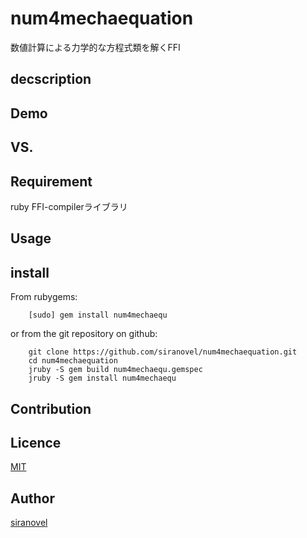num4mechaequation
=============
数値計算による力学的な方程式類を解くFFI

## decscription ##


## Demo ##

## VS. ##

## Requirement ##
ruby FFI-compilerライブラリ

## Usage ##

## install ##

From rubygems:  
~~~
    [sudo] gem install num4mechaequ
~~~

or from the git repository on github:  
~~~
    git clone https://github.com/siranovel/num4mechaequation.git  
    cd num4mechaequation  
    jruby -S gem build num4mechaequ.gemspec
    jruby -S gem install num4mechaequ
~~~

## Contribution ##

## Licence ##
[MIT](LICENSE)

## Author ##

[siranovel](https://github.com/siranovel)
